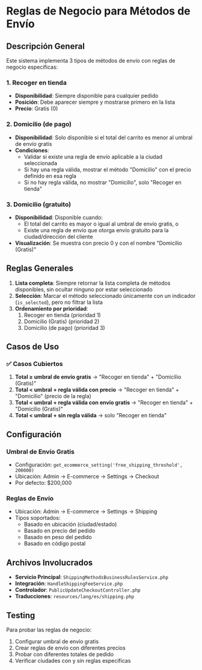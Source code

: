 # Reglas de Negocio para Métodos de Envío

## Descripción General

Este sistema implementa 3 tipos de métodos de envío con reglas de negocio específicas:

### 1. Recoger en tienda
- **Disponibilidad**: Siempre disponible para cualquier pedido
- **Posición**: Debe aparecer siempre y mostrarse primero en la lista
- **Precio**: Gratis (0)

### 2. Domicilio (de pago)
- **Disponibilidad**: Solo disponible si el total del carrito es menor al umbral de envío gratis
- **Condiciones**:
  - Validar si existe una regla de envío aplicable a la ciudad seleccionada
  - Si hay una regla válida, mostrar el método "Domicilio" con el precio definido en esa regla
  - Si no hay regla válida, no mostrar "Domicilio", solo "Recoger en tienda"

### 3. Domicilio (gratuito)
- **Disponibilidad**: Disponible cuando:
  - El total del carrito es mayor o igual al umbral de envío gratis, o
  - Existe una regla de envío que otorga envío gratuito para la ciudad/dirección del cliente
- **Visualización**: Se muestra con precio 0 y con el nombre "Domicilio (Gratis)"

## Reglas Generales

1. **Lista completa**: Siempre retornar la lista completa de métodos disponibles, sin ocultar ninguno por estar seleccionado
2. **Selección**: Marcar el método seleccionado únicamente con un indicador (`is_selected`), pero no filtrar la lista
3. **Ordenamiento por prioridad**:
   1. Recoger en tienda (prioridad 1)
   2. Domicilio (Gratis) (prioridad 2)
   3. Domicilio (de pago) (prioridad 3)

## Casos de Uso

### ✅ Casos Cubiertos

1. **Total ≥ umbral de envío gratis** → "Recoger en tienda" + "Domicilio (Gratis)"
2. **Total < umbral + regla válida con precio** → "Recoger en tienda" + "Domicilio" (precio de la regla)
3. **Total < umbral + regla válida con envío gratis** → "Recoger en tienda" + "Domicilio (Gratis)"
4. **Total < umbral + sin regla válida** → solo "Recoger en tienda"

## Configuración

### Umbral de Envío Gratis
- Configuración: `get_ecommerce_setting('free_shipping_threshold', 200000)`
- Ubicación: Admin → E-commerce → Settings → Checkout
- Por defecto: $200,000

### Reglas de Envío
- Ubicación: Admin → E-commerce → Settings → Shipping
- Tipos soportados:
  - Basado en ubicación (ciudad/estado)
  - Basado en precio del pedido
  - Basado en peso del pedido
  - Basado en código postal

## Archivos Involucrados

- **Servicio Principal**: `ShippingMethodsBusinessRulesService.php`
- **Integración**: `HandleShippingFeeService.php`
- **Controlador**: `PublicUpdateCheckoutController.php`
- **Traducciones**: `resources/lang/es/shipping.php`

## Testing

Para probar las reglas de negocio:

1. Configurar umbral de envío gratis
2. Crear reglas de envío con diferentes precios
3. Probar con diferentes totales de pedido
4. Verificar ciudades con y sin reglas específicas